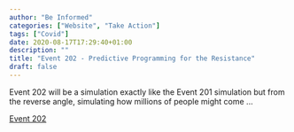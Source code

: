 ```yaml
---
author: "Be Informed"
categories: ["Website", "Take Action"]
tags: ["Covid"]
date: 2020-08-17T17:29:40+01:00
description: ""
title: "Event 202 - Predictive Programming for the Resistance"
draft: false
---
```


Event 202 will be a simulation exactly like the Event 201 simulation but from the reverse angle, simulating how millions of people might come ...

[Event 202](https://event202.org/)
